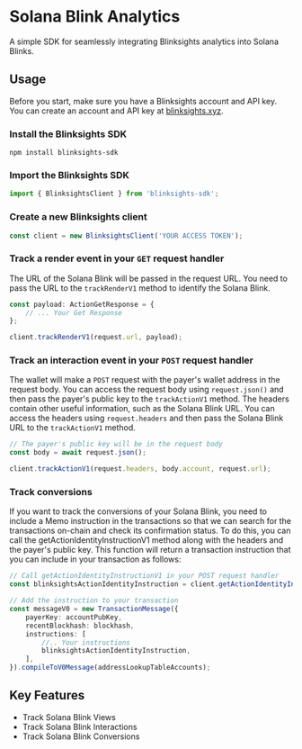 # Solana Blink Analytics

A simple SDK for seamlessly integrating Blinksights analytics into Solana Blinks.

## Usage

Before you start, make sure you have a Blinksights account and API key. You can create an account and API key at [blinksights.xyz](https://blinksights.xyz).

### Install the Blinksights SDK
```
npm install blinksights-sdk
```
### Import the Blinksights SDK
```typescript
import { BlinksightsClient } from 'blinksights-sdk';
```
### Create a new Blinksights client
```typescript
const client = new BlinksightsClient('YOUR ACCESS TOKEN');
```

### Track a render event in your `GET` request handler
The URL of the Solana Blink will be passed in the request URL. You need to pass the URL to the `trackRenderV1` method to identify the Solana Blink.
```typescript
const payload: ActionGetResponse = {
    // ... Your Get Response
};

client.trackRenderV1(request.url, payload);
```

### Track an interaction event in your `POST` request handler
The wallet will make a `POST` request with the payer's wallet address in the request body. You can access the request body using `request.json()` and then pass the payer's public key to the `trackActionV1` method. The headers contain other useful information, such as the Solana Blink URL. You can access the headers using `request.headers` and then pass the Solana Blink URL to the `trackActionV1` method.
```typescript
// The payer's public key will be in the request body
const body = await request.json();

client.trackActionV1(request.headers, body.account, request.url);
```

### Track conversions
If you want to track the conversions of your Solana Blink, you need to include a Memo instruction in the transactions so that we can search for the transactions on-chain and check its confirmation status. To do this, you can call the getActionIdentityInstructionV1 method along with the headers and the payer's public key. This function will return a transaction instruction that you can include in your transaction as follows:
```typescript
// Call getActionIdentityInstructionV1 in your POST request handler
const blinksightsActionIdentityInstruction = client.getActionIdentityInstructionV1(request.headers, account);

// Add the instruction to your transaction
const messageV0 = new TransactionMessage({
    payerKey: accountPubKey,
    recentBlockhash: blockhash,
    instructions: [
        //.. Your instructions
        blinksightsActionIdentityInstruction,
    ],
}).compileToV0Message(addressLookupTableAccounts);
```

## Key Features
- Track Solana Blink Views
- Track Solana Blink Interactions
- Track Solana Blink Conversions
